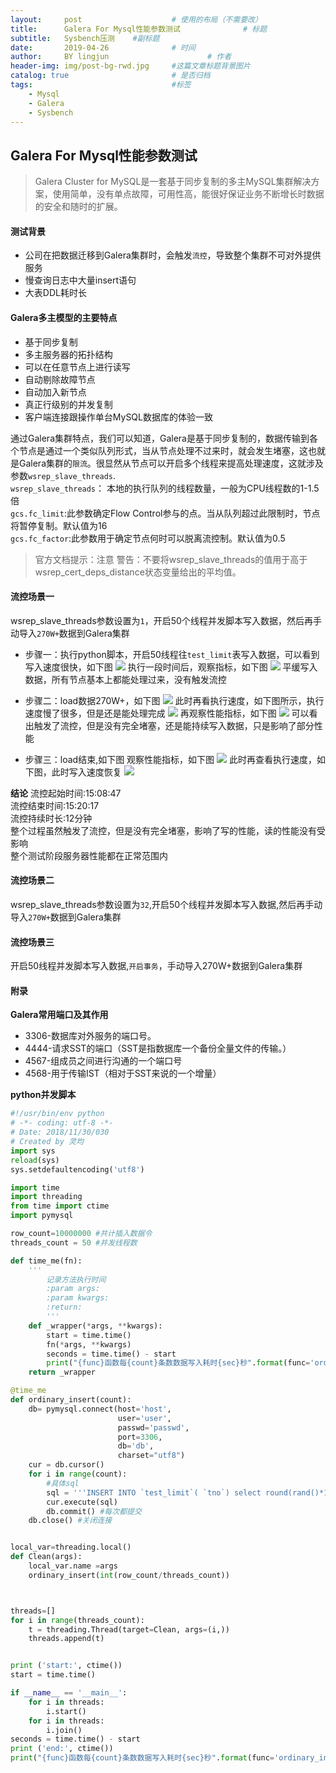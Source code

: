 ```yaml
---
layout:     post   				    # 使用的布局（不需要改）
title:      Galera For Mysql性能参数测试 				# 标题 
subtitle:   Sysbench压测    #副标题
date:       2019-04-26 				# 时间
author:     BY lingjun						# 作者
header-img: img/post-bg-rwd.jpg 	#这篇文章标题背景图片
catalog: true 						# 是否归档
tags:								#标签
    - Mysql
    - Galera
    - Sysbench
---
```


## Galera For Mysql性能参数测试

>Galera Cluster for MySQL是一套基于同步复制的多主MySQL集群解决方案，使用简单，没有单点故障，可用性高，能很好保证业务不断增长时数据的安全和随时的扩展。

#### 测试背景
- 公司在把数据迁移到Galera集群时，会触发`流控`，导致整个集群不可对外提供服务
- 慢查询日志中大量insert语句
- 大表DDL耗时长

#### Galera多主模型的主要特点 
- 基于同步复制
- 多主服务器的拓扑结构
- 可以在任意节点上进行读写
- 自动剔除故障节点
- 自动加入新节点
- 真正行级别的并发复制
- 客户端连接跟操作单台MySQL数据库的体验一致

通过Galera集群特点，我们可以知道，Galera是基于同步复制的，数据传输到各个节点是通过一个类似队列形式，当从节点处理不过来时，就会发生堵塞，这也就是Galera集群的`限流`。很显然从节点可以开启多个线程来提高处理速度，这就涉及参数`wsrep_slave_threads`.  
`wsrep_slave_threads`： 本地的执行队列的线程数量，一般为CPU线程数的1-1.5倍  
`gcs.fc_limit`:此参数确定Flow Control参与的点。当从队列超过此限制时，节点将暂停复制。默认值为16  
`gcs.fc_factor`:此参数用于确定节点何时可以脱离流控制。默认值为0.5
>官方文档提示：注意 警告：不要将wsrep_slave_threads的值用于高于wsrep_cert_deps_distance状态变量给出的平均值。

#### 流控场景一
wsrep_slave_threads参数设置为`1`，开启50个线程并发脚本写入数据，然后再手动导入`270W+`数据到Galera集群

- 步骤一：执行python脚本，开启50线程往`test_limit`表写入数据，可以看到写入速度很快，如下图
![](https://i.loli.net/2019/05/06/5ccfd9307cf34.jpg)
执行一段时间后，观察指标，如下图
![](https://i.loli.net/2019/05/06/5ccfdc4559532.jpg)
平缓写入数据，所有节点基本上都能处理过来，没有触发流控

- 步骤二：load数据270W+，如下图
![](https://i.loli.net/2019/04/30/5cc7f2384f236.jpg)
此时再看执行速度，如下图所示，执行速度慢了很多，但是还是能处理完成
![](https://i.loli.net/2019/05/06/5ccfddc25f537.jpg)
再观察性能指标，如下图
![](https://i.loli.net/2019/05/06/5ccfde5a8e5fc.jpg)
可以看出触发了流控，但是没有完全堵塞，还是能持续写入数据，只是影响了部分性能

- 步骤三：load结束,如下图
观察性能指标，如下图
![](https://i.loli.net/2019/05/06/5ccfe0bc0d0cd.jpg)
此时再查看执行速度，如下图，此时写入速度恢复
![](https://i.loli.net/2019/05/06/5ccfe11de6dd3.jpg)


**结论**
流控起始时间:15:08:47  
流控结束时间:15:20:17  
流控持续时长:12分钟  
整个过程虽然触发了流控，但是没有完全堵塞，影响了写的性能，读的性能没有受影响  
整个测试阶段服务器性能都在正常范围内  


#### 流控场景二
wsrep_slave_threads参数设置为`32`,开启50个线程并发脚本写入数据,然后再手动导入`270W+`数据到Galera集群






#### 流控场景三 
开启50线程并发脚本写入数据,`开启事务`，手动导入270W+数据到Galera集群










#### 附录

**Galera常用端口及其作用**
- 3306-数据库对外服务的端口号。
- 4444-请求SST的端口（SST是指数据库一个备份全量文件的传输。）
- 4567-组成员之间进行沟通的一个端口号
- 4568-用于传输IST（相对于SST来说的一个增量）

**python并发脚本**
```python
#!/usr/bin/env python
# -*- coding: utf-8 -*-
# Date: 2018/11/30/030
# Created by 灵均
import sys
reload(sys)
sys.setdefaultencoding('utf8')

import time
import threading
from time import ctime
import pymysql

row_count=10000000 #共计插入数据令
threads_count = 50 #并发线程数

def time_me(fn):
    '''
        记录方法执行时间
        :param args:
        :param kwargs:
        :return:
        '''
    def _wrapper(*args, **kwargs):
        start = time.time()
        fn(*args, **kwargs)
        seconds = time.time() - start
        print("{func}函数每{count}条数数据写入耗时{sec}秒".format(func='ordinary_insert', count=args[0], sec=seconds))
    return _wrapper

@time_me
def ordinary_insert(count):
    db= pymysql.connect(host='host',
                        user='user',
                        passwd='passwd',
                        port=3306,
                        db='db',
                        charset="utf8")
    cur = db.cursor()
    for i in range(count):
        #具体sql
        sql = '''INSERT INTO `test_limit`( `tno`) select round(rand()*10000000)'''.format(i)
        cur.execute(sql)
        db.commit() #每次都提交
    db.close() #关闭连接


local_var=threading.local()
def Clean(args):
    local_var.name =args
    ordinary_insert(int(row_count/threads_count))



threads=[]
for i in range(threads_count):
    t = threading.Thread(target=Clean, args=(i,))
    threads.append(t)


print ('start:', ctime())
start = time.time()

if __name__ == '__main__':
    for i in threads:
        i.start()
    for i in threads:
        i.join()
seconds = time.time() - start
print ('end:', ctime())
print("{func}函数每{count}条数数据写入耗时{sec}秒".format(func='ordinary_insert', count=row_count, sec=seconds))
```




